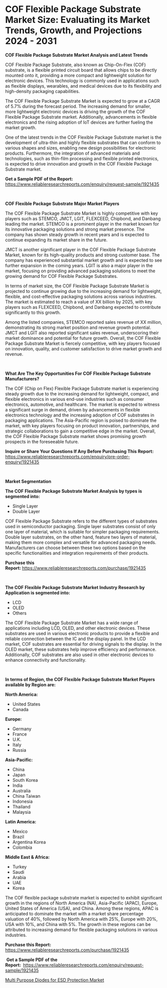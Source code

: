 <p><h1>COF Flexible Package Substrate Market Size: Evaluating its Market Trends, Growth, and Projections 2024 - 2031</h1></p><p><strong>COF Flexible Package Substrate Market Analysis and Latest Trends</strong></p>
<p><p>COF Flexible Package Substrate, also known as Chip-On-Flex (COF) substrate, is a flexible printed circuit board that allows chips to be directly mounted onto it, providing a more compact and lightweight solution for electronic devices. This technology is commonly used in applications such as flexible displays, wearables, and medical devices due to its flexibility and high-density packaging capabilities.</p><p>The COF Flexible Package Substrate Market is expected to grow at a CAGR of 5.7% during the forecast period. The increasing demand for smaller, more lightweight electronic devices is driving the growth of the COF Flexible Package Substrate market. Additionally, advancements in flexible electronics and the rising adoption of IoT devices are further fueling the market growth.</p><p>One of the latest trends in the COF Flexible Package Substrate market is the development of ultra-thin and highly flexible substrates that can conform to various shapes and sizes, enabling new design possibilities for electronic products. Furthermore, the integration of advanced materials and technologies, such as thin-film processing and flexible printed electronics, is expected to drive innovation and growth in the COF Flexible Package Substrate market.</p></p>
<p><strong>Get a Sample PDF of the Report:&nbsp;</strong> <a href="https://www.reliableresearchreports.com/enquiry/request-sample/1921435">https://www.reliableresearchreports.com/enquiry/request-sample/1921435</a></p>
<p>&nbsp;</p>
<p><strong>COF Flexible Package Substrate Major Market Players</strong></p>
<p><p>The COF Flexible Package Substrate Market is highly competitive with key players such as STEMCO, JMCT, LGIT, FLEXCEED, Chipbond, and Danbang leading the market. STEMCO is a prominent player in the market known for its innovative packaging solutions and strong market presence. The company has shown steady growth in recent years and is expected to continue expanding its market share in the future.</p><p>JMCT is another significant player in the COF Flexible Package Substrate Market, known for its high-quality products and strong customer base. The company has experienced substantial market growth and is expected to see further expansion in the coming years. LGIT is also a major player in the market, focusing on providing advanced packaging solutions to meet the growing demand for COF Flexible Package Substrates.</p><p>In terms of market size, the COF Flexible Package Substrate Market is projected to continue growing due to the increasing demand for lightweight, flexible, and cost-effective packaging solutions across various industries. The market is estimated to reach a value of XX billion by 2025, with key players such as FLEXCEED, Chipbond, and Danbang expected to contribute significantly to this growth.</p><p>Among the listed companies, STEMCO reported sales revenue of XX million, demonstrating its strong market position and revenue growth potential. JMCT and LGIT also reported significant sales revenue, underscoring their market dominance and potential for future growth. Overall, the COF Flexible Package Substrate Market is fiercely competitive, with key players focused on innovation, quality, and customer satisfaction to drive market growth and revenue.</p></p>
<p>&nbsp;</p>
<p><strong>What Are The Key Opportunities For COF Flexible Package Substrate Manufacturers?</strong></p>
<p><p>The COF (Chip on Flex) Flexible Package Substrate market is experiencing steady growth due to the increasing demand for lightweight, compact, and flexible electronics in various end-use industries such as consumer electronics, automotive, and healthcare. The market is expected to witness a significant surge in demand, driven by advancements in flexible electronics technology and the increasing adoption of COF substrates in packaging applications. The Asia-Pacific region is poised to dominate the market, with key players focusing on product innovation, partnerships, and strategic collaborations to gain a competitive edge in the market. Overall, the COF Flexible Package Substrate market shows promising growth prospects in the foreseeable future.</p></p>
<p><strong>Inquire or Share Your Questions If Any Before Purchasing This Report:</strong> <a href="https://www.reliableresearchreports.com/enquiry/pre-order-enquiry/1921435">https://www.reliableresearchreports.com/enquiry/pre-order-enquiry/1921435</a></p>
<p>&nbsp;</p>
<p><strong>Market Segmentation</strong></p>
<p><strong>The COF Flexible Package Substrate Market Analysis by types is segmented into:</strong></p>
<p><ul><li>Single Layer</li><li>Double Layer</li></ul></p>
<p><p>COF Flexible Package Substrate refers to the different types of substrates used in semiconductor packaging. Single layer substrates consist of only one layer of material, which is suitable for simpler packaging requirements. Double layer substrates, on the other hand, feature two layers of material, making them more complex and versatile for advanced packaging needs. Manufacturers can choose between these two options based on the specific functionalities and integration requirements of their products.</p></p>
<p><strong>Purchase this Report:&nbsp;</strong><a href="https://www.reliableresearchreports.com/purchase/1921435">https://www.reliableresearchreports.com/purchase/1921435</a></p>
<p>&nbsp;</p>
<p><strong>The COF Flexible Package Substrate Market Industry Research by Application is segmented into:</strong></p>
<p><ul><li>LCD</li><li>OLED</li><li>Others</li></ul></p>
<p><p>The COF Flexible Package Substrate Market has a wide range of applications including LCD, OLED, and other electronic devices. These substrates are used in various electronic products to provide a flexible and reliable connection between the IC and the display panel. In the LCD market, COF substrates are essential for driving signals to the display. In the OLED market, these substrates help improve efficiency and performance. Additionally, COF substrates are also used in other electronic devices to enhance connectivity and functionality.</p></p>
<p>&nbsp;</p>
<p><strong>In terms of Region, the COF Flexible Package Substrate Market Players available by Region are:</strong></p>
<p>
    <p> <strong> North America: </strong>
        <ul>
            <li>United States</li>
            <li>Canada</li>
        </ul>
        </p> 
    <p> <strong> Europe: </strong>
        <ul>
            <li>Germany</li>
            <li>France</li>
            <li>U.K.</li>
            <li>Italy</li>
            <li>Russia</li>
        </ul>
        </p> 
    <p> <strong> Asia-Pacific: </strong>
        <ul>
            <li>China</li>
            <li>Japan</li>
            <li>South Korea</li>
            <li>India</li>
            <li>Australia</li>
            <li>China Taiwan</li>
            <li>Indonesia</li>
            <li>Thailand</li>
            <li>Malaysia</li>
        </ul>
        </p> 
    <p> <strong> Latin America: </strong>
        <ul>
            <li>Mexico</li>
            <li>Brazil</li>
            <li>Argentina Korea</li>
            <li>Colombia</li>
        </ul>
        </p> 
    <p> <strong> Middle East & Africa: </strong>
        <ul>
            <li>Turkey</li>
            <li>Saudi</li>
            <li>Arabia</li>
            <li>UAE</li>
            <li>Korea</li>
        </ul>
    </p>
    </p>
<p><p>The COF flexible package substrate market is expected to exhibit significant growth in the regions of North America (NA), Asia-Pacific (APAC), Europe, United States of America (USA), and China. Among these regions, APAC is anticipated to dominate the market with a market share percentage valuation of 40%, followed by North America with 25%, Europe with 20%, USA with 10%, and China with 5%. The growth in these regions can be attributed to increasing demand for flexible packaging solutions in various industries.</p></p>
<p><strong>Purchase this Report: </strong><a href="https://www.reliableresearchreports.com/purchase/1921435">https://www.reliableresearchreports.com/purchase/1921435</a></p>
<p>&nbsp;<strong>Get a Sample PDF of the Report:&nbsp;&nbsp;</strong><a href="https://www.reliableresearchreports.com/enquiry/request-sample/1921435">https://www.reliableresearchreports.com/enquiry/request-sample/1921435</a></p>
<p><strong></strong></p>
<p><p><a href="https://github.com/PeterParrish5/Market-Research-Report-List-4/blob/main/multi-purpose-diodes-for-esd-protection-market.md">Multi Purpose Diodes for ESD Protection Market</a></p></p>